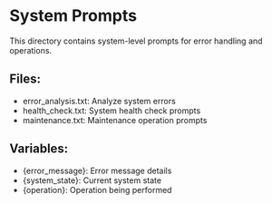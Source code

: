 # System Prompts

This directory contains system-level prompts for error handling and operations.

## Files:
- error_analysis.txt: Analyze system errors
- health_check.txt: System health check prompts
- maintenance.txt: Maintenance operation prompts

## Variables:
- {error_message}: Error message details
- {system_state}: Current system state
- {operation}: Operation being performed

